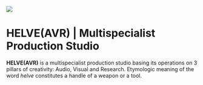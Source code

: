 ![](https://user-images.githubusercontent.com/2768053/45264520-3d0c7a00-b43e-11e8-899c-790441ae68eb.png)

# HELVE(AVR) | Multispecialist Production Studio 

**HELVE(AVR)** is a multispecialist production studio basing its operations on 3 pillars of creativity: Audio, Visual and Research. Etymologic meaning of the word *helve* constitutes a handle of a weapon or a tool.


